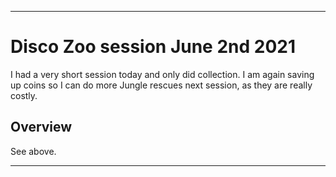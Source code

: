 
***

# Disco Zoo session June 2nd 2021

I had a very short session today and only did collection. I am again saving up coins so I can do more Jungle rescues next session, as they are really costly.

## Overview

See above.

***

